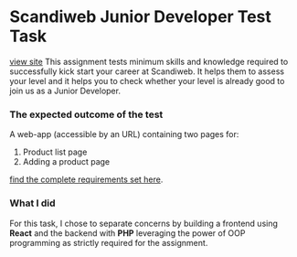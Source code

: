# Scandiweb Junior Developer Test Task 
[view site](https://gtemgoua-scandiweb-test.000webhostapp.com/)
This assignment tests minimum skills and knowledge required to successfully kick start your career at Scandiweb. It helps them to assess your level and it helps you to check whether your level is already good to join us as a Junior Developer.

### The expected outcome of the test

A web-app (accessible by an URL) containing two pages for:

1. Product list page
2. Adding a product page

[find the complete requirements set here](https://scandiweb.notion.site/Junior-Developer-Test-Task-1b2184e40dea47df840b7c0cc638e61e).

### What I did
For this task, I chose to separate concerns by building a frontend using **React** and the backend with **PHP** leveraging the power of OOP programming as strictly required for the assignment. 

